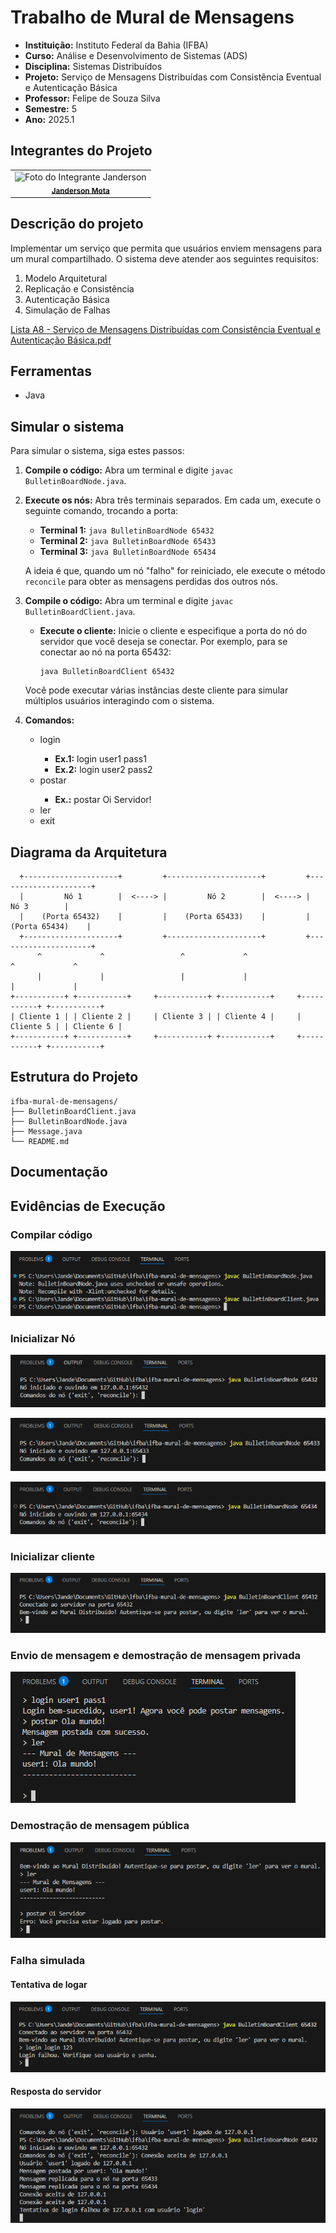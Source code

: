 # Trabalho de Mural de Mensagens

- **Instituição:** Instituto Federal da Bahia (IFBA)
- **Curso:** Análise e Desenvolvimento de Sistemas (ADS)
- **Disciplina:** Sistemas Distribuídos
- **Projeto:** Serviço de Mensagens Distribuídas com Consistência Eventual e Autenticação Básica
- **Professor:** Felipe de Souza Silva
- **Semestre:** 5
- **Ano:** 2025.1

## Integrantes do Projeto

<table>
  <tr>
    <td align="center">
      <img src="https://avatars.githubusercontent.com/u/80362674?v=4" width="100px;" alt="Foto do Integrante Janderson"/><br />
      <sub><b><a href="https://github.com/JandersonMota">Janderson Mota</a></b></sub>
    </td>
  </tr>
</table>

## Descrição do projeto

Implementar um serviço que permita que usuários enviem mensagens para um mural compartilhado. O sistema deve atender aos seguintes requisitos:
1. Modelo Arquitetural
2. Replicação e Consistência
3. Autenticação Básica
4. Simulação de Falhas

[Lista A8 - Serviço de Mensagens Distribuídas com Consistência Eventual e Autenticação Básica.pdf](https://github.com/user-attachments/files/22119260/A8.-.SAJ-ADS10.-.Servico.de.Mensagens.Distribuidas.com.Consistencia.Eventual.e.Autenticacao.Basica.pdf)

## Ferramentas

- Java

## Simular o sistema

Para simular o sistema, siga estes passos:

1. **Compile o código:** Abra um terminal e digite `javac BulletinBoardNode.java`.
2. **Execute os nós:** Abra três terminais separados. Em cada um, execute o seguinte comando, trocando a porta:
    - **Terminal 1:** `java BulletinBoardNode 65432`
    - **Terminal 2:** `java BulletinBoardNode 65433`
    - **Terminal 3:** `java BulletinBoardNode 65434`

    A ideia é que, quando um nó "falho" for reiniciado, ele execute o método `reconcile` para obter as mensagens perdidas dos outros nós.

3. **Compile o código:** Abra um terminal e digite `javac BulletinBoardClient.java`.
    - **Execute o cliente:** Inicie o cliente e especifique a porta do nó do servidor que você deseja se conectar. Por exemplo, para se conectar ao nó na porta 65432:

      ```
      java BulletinBoardClient 65432
      ```
      
    Você pode executar várias instâncias deste cliente para simular múltiplos usuários interagindo com o sistema.

4. **Comandos:**
    - login <usuario> <senha>
      - **Ex.1:** login user1 pass1
      - **Ex.2:** login user2 pass2
    - postar <mensagem>
      - **Ex.:** postar Oi Servidor!
    - ler
    - exit

## Diagrama da Arquitetura
```
  +---------------------+         +---------------------+         +---------------------+
  |         Nó 1        |  <----> |         Nó 2        |  <----> |         Nó 3        |
  |    (Porta 65432)    |         |    (Porta 65433)    |         |    (Porta 65434)    |
  +---------------------+         +---------------------+         +---------------------+
      ^             ^                 ^             ^                 ^             ^
      |             |                 |             |                 |             |
+-----------+ +-----------+     +-----------+ +-----------+     +-----------+ +-----------+
| Cliente 1 | | Cliente 2 |     | Cliente 3 | | Cliente 4 |     | Cliente 5 | | Cliente 6 |
+-----------+ +-----------+     +-----------+ +-----------+     +-----------+ +-----------+
```

## Estrutura do Projeto
```
ifba-mural-de-mensagens/
├── BulletinBoardClient.java
├── BulletinBoardNode.java
├── Message.java
└── README.md
```

## Documentação



## Evidências de Execução

### Compilar código
![Compilação dos códigos](image.png)

### Inicializar Nó
![Nó 1 (Porta 65432)](image-1.png)

![Nó 2 (Porta 65433)](image-2.png)

![Nó 3 (Porta 65434)](image-3.png)

### Inicializar cliente
![Inicia o cliente](image-4.png)

### Envio de mensagem e demostração de mensagem privada
![Mensagem logado](image-6.png)

### Demostração de mensagem pública
![Mensagem sem logar](image-8.png)

### Falha simulada
#### Tentativa de logar
![Falha de login](image-9.png)

#### Resposta do servidor
![Nó falha com a tentativa de login](image-10.png)
